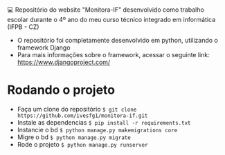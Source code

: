 💻 Repositório do website "Monitora-IF" desenvolvido como trabalho escolar 
durante o 4º ano do meu curso técnico integrado em informática (IFPB - CZ)

 - O repositório foi completamente desenvolvido em python, utilizando o framework Django
 - Para mais informações sobre o framework, acessar o seguinte link: https://www.djangoproject.com/

# Rodando o projeto

- Faça um clone do repositório ```$ git clone https://github.com/ivesfg1/monitora-if.git```
- Instale as dependencias ```$ pip install -r requirements.txt```
- Instancie o bd ```$ python manage.py makemigrations core```
- Migre o bd ```$ python manage.py migrate```
- Rode o projeto ```$ python manage.py runserver```

